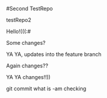 #Second TestRepo

testRepo2

Hello!(((:#

Some changes?


YA YA, updates into the feature branch


Again changes??

YA YA changes!!))

git commit what is -am checking